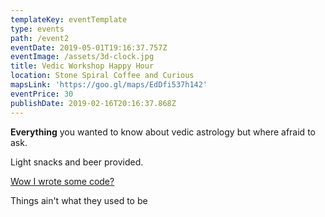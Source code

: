 ```yaml
---
templateKey: eventTemplate
type: events
path: /event2
eventDate: 2019-05-01T19:16:37.757Z
eventImage: /assets/3d-clock.jpg
title: Vedic Workshop Happy Hour
location: Stone Spiral Coffee and Curious
mapsLink: 'https://goo.gl/maps/EdDfi537h142'
eventPrice: 30
publishDate: 2019-02-16T20:16:37.868Z
---
```

**Everything** you wanted to know about vedic astrology but where afraid to ask.

Light snacks and beer provided.

[Wow I wrote some code?](http://www.google.com)

Things ain't what they used to be
